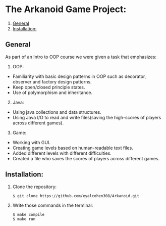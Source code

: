 # The Arkanoid Game Project:  
1. [General](#introduction)  
2. [Installation:](#installation)


## General
As part of an Intro to OOP course we were given a task that emphasizes:
1. OOP:
* Familiarity with basic design patterns in OOP such as decorator, observer and factory design patterns.
* Keep open/closed principle states.
* Use of polymorphism and inheritance.
2. Java:
* Using java collections and data structures.
* Using Java I/O to read and write files(saving the high-scores of players across different games).
3. Game:
* Working with GUI.
* Creating game levels based on human-readable text files.
* Added different levels with different difficulties.
* Created a file who saves the scores of players across different games.

## Installation:
1. Clone the repository:  
    ```
    $ git clone https://github.com/eyalcohen308/Arkanoid.git
    ```
2. Write those commands in the terminal:
    ```
    $ make compile
    $ make run
    ```
